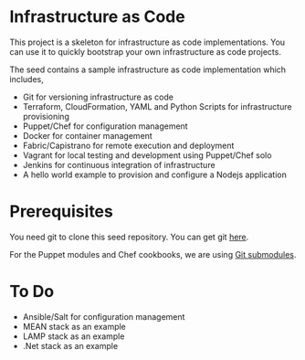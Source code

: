 # Infrastructure as Code
This project is a skeleton for infrastructure as code implementations. You can use it to quickly bootstrap your own infrastructure as code projects.

The seed contains a sample infrastructure as code implementation which includes,

- Git for versioning infrastructure as code 
- Terraform, CloudFormation, YAML and Python Scripts for infrastructure provisioning
- Puppet/Chef for configuration management 
- Docker for container management
- Fabric/Capistrano for remote execution and deployment
- Vagrant for local testing and development using Puppet/Chef solo
- Jenkins for continuous integration of infrastructure  
- A hello world example to provision and configure a Nodejs application

# Prerequisites
You need git to clone this seed repository. You can get git [here](http://git-scm.com/).

For the Puppet modules and Chef cookbooks, we are using [Git submodules](https://git-scm.com/docs/git-submodule).

# To Do

- Ansible/Salt for configuration management
- MEAN stack as an example 
- LAMP stack as an example
- .Net stack as an example